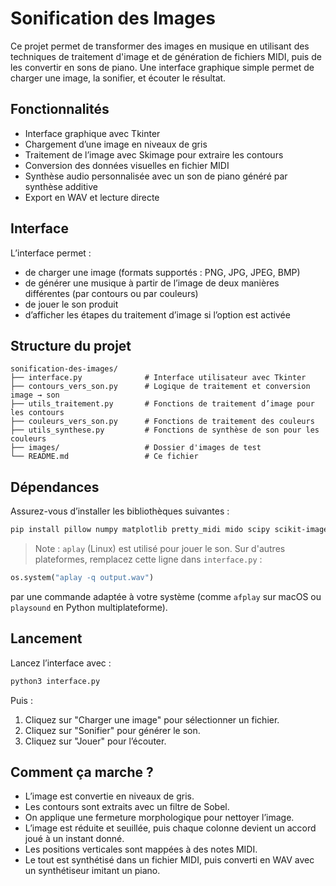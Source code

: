 # Sonification des Images

Ce projet permet de transformer des images en musique en utilisant des techniques de traitement d'image et de génération de fichiers MIDI, puis de les convertir en sons de piano. Une interface graphique simple permet de charger une image, la sonifier, et écouter le résultat.

## Fonctionnalités

* Interface graphique avec Tkinter
* Chargement d’une image en niveaux de gris
* Traitement de l’image avec Skimage pour extraire les contours
* Conversion des données visuelles en fichier MIDI
* Synthèse audio personnalisée avec un son de piano généré par synthèse additive
* Export en WAV et lecture directe

## Interface

L’interface permet :

* de charger une image (formats supportés : PNG, JPG, JPEG, BMP)
* de générer une musique à partir de l’image de deux manières différentes (par contours ou par couleurs)
* de jouer le son produit
* d’afficher les étapes du traitement d’image si l’option est activée

## Structure du projet

```
sonification-des-images/
├── interface.py              # Interface utilisateur avec Tkinter
├── contours_vers_son.py      # Logique de traitement et conversion image → son
├── utils_traitement.py       # Fonctions de traitement d’image pour les contours
├── couleurs_vers_son.py      # Fonctions de traitement des couleurs
├── utils_synthese.py         # Fonctions de synthèse de son pour les couleurs
├── images/                   # Dossier d'images de test
└── README.md                 # Ce fichier
```

## Dépendances

Assurez-vous d’installer les bibliothèques suivantes :

```bash
pip install pillow numpy matplotlib pretty_midi mido scipy scikit-image
```

> Note : `aplay` (Linux) est utilisé pour jouer le son. Sur d'autres plateformes, remplacez cette ligne dans `interface.py` :

```python
os.system("aplay -q output.wav")
```

par une commande adaptée à votre système (comme `afplay` sur macOS ou `playsound` en Python multiplateforme).

## Lancement

Lancez l’interface avec :

```bash
python3 interface.py
```

Puis :

1. Cliquez sur "Charger une image" pour sélectionner un fichier.
2. Cliquez sur "Sonifier" pour générer le son.
3. Cliquez sur "Jouer" pour l’écouter.

## Comment ça marche ?

* L’image est convertie en niveaux de gris.
* Les contours sont extraits avec un filtre de Sobel.
* On applique une fermeture morphologique pour nettoyer l’image.
* L’image est réduite et seuillée, puis chaque colonne devient un accord joué à un instant donné.
* Les positions verticales sont mappées à des notes MIDI.
* Le tout est synthétisé dans un fichier MIDI, puis converti en WAV avec un synthétiseur imitant un piano.
